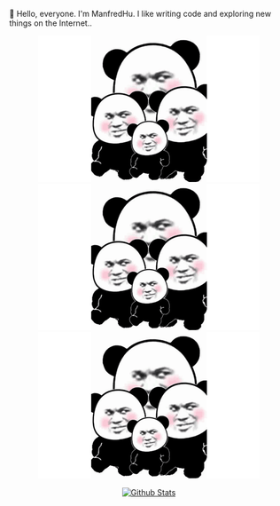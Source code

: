 👏 Hello, everyone. I'm ManfredHu. I like writing code and exploring new things on the Internet..

<p align="center">
  <img src="./laugh.gif" alt="laugh gif">
  <img src="./laugh.gif" alt="laugh gif">
  <img src="./laugh.gif" alt="laugh gif">
</p>


<p align="center">
  <a href="https://github.com/anuraghazra/github-readme-stats"><img src="https://github-readme-stats.vercel.app/api?username=manfredhu" alt="Github Stats"></a>
</p>


